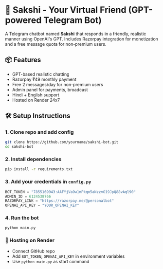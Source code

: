 # 🤖 Sakshi - Your Virtual Friend (GPT-powered Telegram Bot)

A Telegram chatbot named **Sakshi** that responds in a friendly, realistic manner using OpenAI's GPT. Includes Razorpay integration for monetization and a free message quota for non-premium users.

## 📦 Features
- GPT-based realistic chatting
- Razorpay ₹49 monthly payment
- Free 2 messages/day for non-premium users
- Admin panel for payments, broadcast
- Hindi + English support
- Hosted on Render 24x7

## 🛠 Setup Instructions

### 1. Clone repo and add config
```bash
git clone https://github.com/yourname/sakshi-bot.git
cd sakshi-bot
```

### 2. Install dependencies
```bash
pip install -r requirements.txt
```

### 3. Add your credentials in `config.py`
```python
BOT_TOKEN = "7855169943:AAFYjVaOw1mPkqo5aNzzvO19JpQ88vAql90"
ADMIN_ID = 6124538766
RAZORPAY_LINK = "https://razorpay.me/@personalbot"
OPENAI_API_KEY = "YOUR_OPENAI_KEY"
```

### 4. Run the bot
```bash
python main.py
```

### 📡 Hosting on Render
- Connect GitHub repo
- Add `BOT_TOKEN`, `OPENAI_API_KEY` in environment variables
- Use `python main.py` as start command
